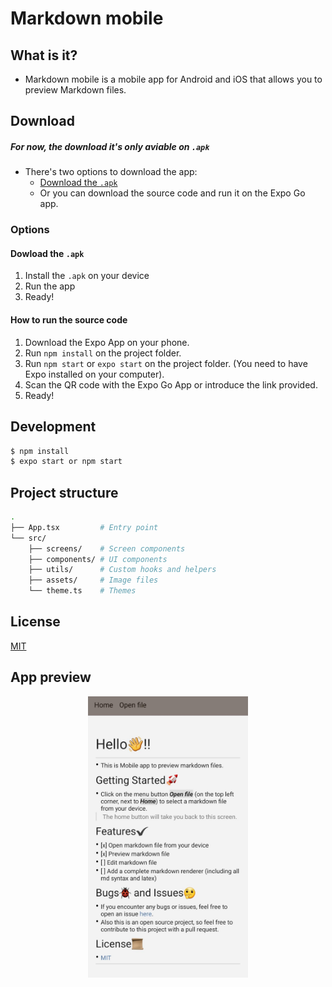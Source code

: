 # Markdown mobile

## What is it?

- Markdown mobile is a mobile app for Android and iOS that allows you to preview Markdown files.

## Download

##### **For now, the download it's only aviable on `.apk`**

- There's two options to download the app:
  - [Download the `.apk`](https://github.com/Sergimayol/markdown-mobile/releases)
  - Or you can download the source code and run it on the Expo Go app.

### Options

#### Dowload the `.apk`

1. Install the `.apk` on your device
2. Run the app
3. Ready!

#### How to run the source code

1. Download the Expo App on your phone.
2. Run `npm install` on the project folder.
3. Run `npm start` or `expo start` on the project folder. (You need to have Expo installed on your computer).
4. Scan the QR code with the Expo Go App or introduce the link provided.
5. Ready!

## Development

```bash
$ npm install
$ expo start or npm start
```

## Project structure

```bash
.
├── App.tsx         # Entry point
└── src/
    ├── screens/    # Screen components
    ├── components/ # UI components
    ├── utils/      # Custom hooks and helpers
    ├── assets/     # Image files
    └── theme.ts    # Themes
```

## License

[MIT](./LICENSE)

## App preview

<p align="center"><img src="./docs/appview.jpeg" height="450px"></p>
